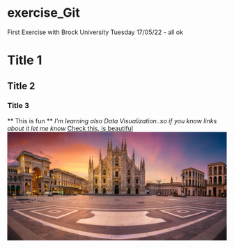 # exercise_Git
First Exercise with Brock University
Tuesday 17/05/22  - all ok
# Title 1
## Title 2
### Title 3
** This is fun **
*I'm learning also Data Visualization..so if you know links about it let me know*
[Check this, is beautiful](http://www.dear-data.com/theproject)
![Wonderful sunset in Duomo of Milan, Italy , Golden hour! ](duomo.jpg)
[^1]: Markdown is fun 
